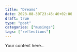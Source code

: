```yaml
---
title: "Dreams"
date: 2023-08-30T23:45:46+02:00
draft: true
type: "post"
categories: ["musings"]
tags: ["reflections"]
---
```


Your content here...
